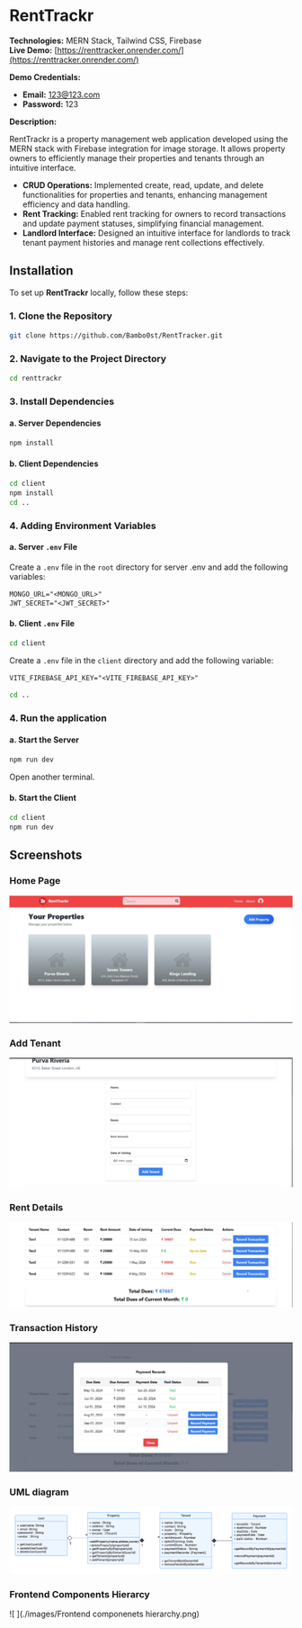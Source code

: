 # RentTrackr

**Technologies:** MERN Stack, Tailwind CSS, Firebase  
**Live Demo:** [https://renttracker.onrender.com/](https://renttracker.onrender.com/)

**Demo Credentials:**

- **Email:** 123@123.com
- **Password:** 123

**Description:**

RentTrackr is a property management web application developed using the MERN stack with Firebase integration for image storage. It allows property owners to efficiently manage their properties and tenants through an intuitive interface.

- **CRUD Operations:** Implemented create, read, update, and delete functionalities for properties and tenants, enhancing management efficiency and data handling.
- **Rent Tracking:** Enabled rent tracking for owners to record transactions and update payment statuses, simplifying financial management.
- **Landlord Interface:** Designed an intuitive interface for landlords to track tenant payment histories and manage rent collections effectively.

## Installation

To set up **RentTrackr** locally, follow these steps:

### 1. Clone the Repository

```bash
git clone https://github.com/Bambo0st/RentTracker.git
```

### 2. Navigate to the Project Directory

```bash
cd renttrackr
```

### 3. Install Dependencies

#### a. Server Dependencies

```bash
npm install
```

#### b. Client Dependencies

```bash
cd client
npm install
cd ..
```

### 4. Adding Environment Variables

#### a. Server `.env` File

Create a `.env` file in the `root` directory for server .env and add the following variables:

```env
MONGO_URL="<MONGO_URL>"
JWT_SECRET="<JWT_SECRET>"
```

#### b. Client `.env` File

```bash
cd client
```

Create a `.env` file in the `client` directory and add the following variable:

```env
VITE_FIREBASE_API_KEY="<VITE_FIREBASE_API_KEY>"
```

```bash
cd ..
```

### 4. Run the application

#### a. Start the Server

```bash
npm run dev
```

Open another terminal.

#### b. Start the Client

```bash
cd client
npm run dev
```

## Screenshots

### Home Page

![ ](./images/1.jpg)

### Add Tenant

![ ](./images/2.jpg)

### Rent Details

![ ](./images/3.jpg)

### Transaction History

![ ](./images/4.jpg)

### UML diagram

![ ](./images/RentTracker-UML.png)

### Frontend Components Hierarcy

![ ](./images/Frontend componenets hierarchy.png)

